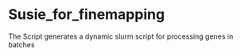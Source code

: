 # Susie_for_finemapping
The Script generates a dynamic slurm script for processing genes in batches
